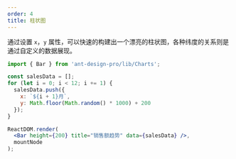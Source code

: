 ```yaml
---
order: 4
title: 柱状图
---
```


通过设置 `x`，`y` 属性，可以快速的构建出一个漂亮的柱状图，各种纬度的关系则是通过自定义的数据展现。

```jsx
import { Bar } from 'ant-design-pro/lib/Charts';

const salesData = [];
for (let i = 0; i < 12; i += 1) {
  salesData.push({
    x: `${i + 1}月`,
    y: Math.floor(Math.random() * 1000) + 200
  });
}

ReactDOM.render(
  <Bar height={200} title="销售额趋势" data={salesData} />,
  mountNode
);
```
